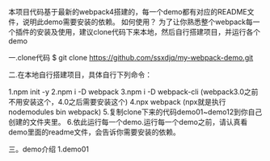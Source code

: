本项目代码基于最新的webpack4搭建的，每一个demo都有对应的README文件，说明此demo需要安装的依赖。
如何使用？
为了让你熟悉整个webpack每一个插件的安装及使用，建议clone代码下来本地，然后自行搭建项目，并运行各个demo

一.clone代码
$ git clone https://github.com/ssxdjq/my-webpack-demo.git

二.在本地自行搭建项目，具体自行下列命令：

1.npm init -y
2.npm i -D webpack
3.npm i -D webpack-cli (webpack3.0之前不用安装这个，4.0之后需要安装这个)
4.npx webpack (npx就是执行nodemodules bin webpack)
5.复制clone下来的代码demo01~demo12到你自己创建的文件夹里。
6.依此运行每一个demo.运行每一个demo之前，请认真看demo里面的readme文件，会告诉你需要安装的依赖。

三。demo介绍
1.demo01



